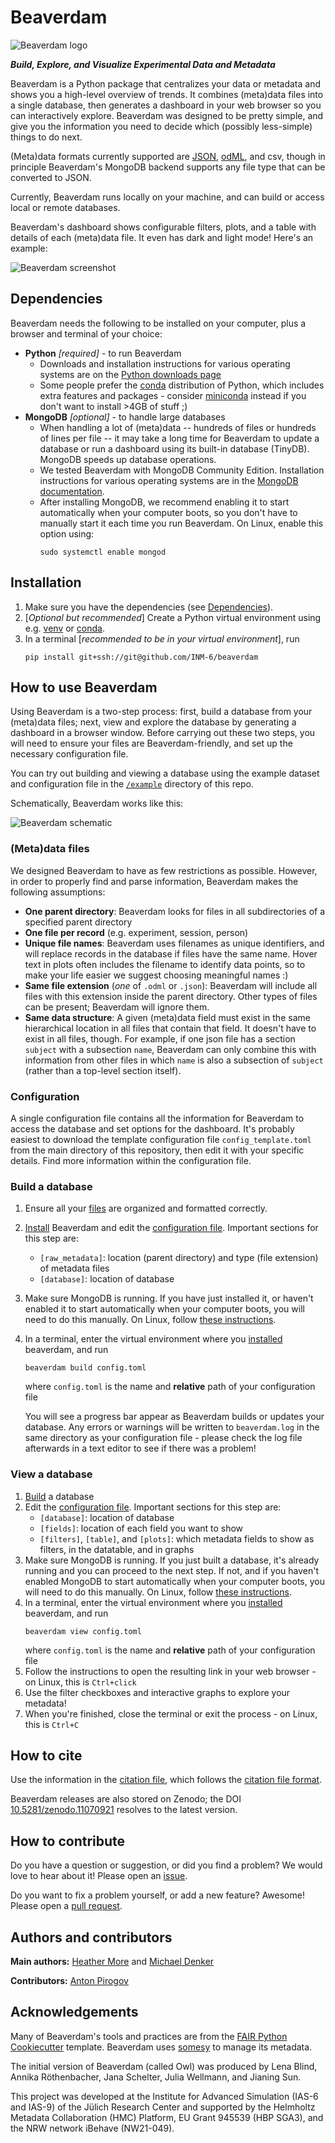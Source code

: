 # Beaverdam

![Beaverdam logo](/src/beaverdam/viewer/_assets/beaverdam-logo_long.png)

***Build, Explore, and Visualize Experimental Data and Metadata***

Beaverdam is a Python package that centralizes your data or metadata and shows you a high-level overview of trends.  It combines (meta)data files into a single database, then generates a dashboard in your web browser so you can interactively explore.  Beaverdam was designed to be pretty simple, and give you the information you need to decide which (possibly less-simple) things to do next.

(Meta)data formats currently supported are [JSON](https://www.json.org), [odML](https://g-node.github.io/python-odml), and csv, though in principle Beaverdam's MongoDB backend supports any file type that can be converted to JSON.

Currently, Beaverdam runs locally on your machine, and can build or access local or remote databases.

Beaverdam's dashboard shows configurable filters, plots, and a table with details of each (meta)data file.  It even has dark and light mode!  Here's an example:

![Beaverdam screenshot](/img/2024-04-12_17-15_light_cropped.png)

## Dependencies

Beaverdam needs the following to be installed on your computer, plus a browser and terminal of your choice:

- **Python** *[required]* - to run Beaverdam
  - Downloads and installation instructions for various operating systems are on the [Python downloads page](https://www.python.org/downloads/)
  - Some people prefer the [conda](https://www.anaconda.com/download/) distribution of Python, which includes extra features and packages - consider [miniconda](https://docs.anaconda.com/free/miniconda/index.html) instead if you don't want to install >4GB of stuff ;)
- **MongoDB** *[optional]* - to handle large databases
  - When handling a lot of (meta)data -- hundreds of files or hundreds of lines per file -- it may take a long time for Beaverdam to update a database or run a dashboard using its built-in database (TinyDB).  MongoDB speeds up database operations.
  - We tested Beaverdam with MongoDB Community Edition.  Installation instructions for various operating systems are in the [MongoDB documentation](https://www.mongodb.com/docs/manual/tutorial/).
  - After installing MongoDB, we recommend enabling it to start automatically when your computer boots, so you don't have to manually start it each time you run Beaverdam.  On Linux, enable this option using:
    ```
    sudo systemctl enable mongod
    ```

## Installation

1. Make sure you have the dependencies (see [Dependencies](#dependencies)).
1. [*Optional but recommended*] Create a Python virtual environment using e.g. [venv](https://docs.python.org/3/library/venv.html) or [conda](https://docs.conda.io/projects/conda/en/latest/user-guide/tasks/manage-environments.html).
1. In a terminal [*recommended to be in your virtual environment*], run
    ```
    pip install git+ssh://git@github.com/INM-6/beaverdam
    ```

## How to use Beaverdam

Using Beaverdam is a two-step process:  first, build a database from your (meta)data files; next, view and explore the database by generating a dashboard in a browser window.  Before carrying out these two steps, you will need to ensure your files are Beaverdam-friendly, and set up the necessary configuration file.

You can try out building and viewing a database using the example dataset and configuration file in the [`/example`](example/README.md#beaverdam-example) directory of this repo.

Schematically, Beaverdam works like this:

![Beaverdam schematic](/img/beaverdam_schematic.png)

### (Meta)data files

We designed Beaverdam to have as few restrictions as possible.  However, in order to properly find and parse information, Beaverdam makes the following assumptions:

- **One parent directory**:  Beaverdam looks for files in all subdirectories of a specified parent directory
- **One file per record** (e.g. experiment, session, person)
- **Unique file names**:  Beaverdam uses filenames as unique identifiers, and will replace records in the database if files have the same name.  Hover text in plots often includes the filename to identify data points, so to make your life easier we suggest choosing meaningful names :)
- **Same file extension** (*one* of `.odml` or `.json`):  Beaverdam will include all files with this extension inside the parent directory.  Other types of files can be present; Beaverdam will ignore them.
- **Same data structure**:  A given (meta)data field must exist in the same hierarchical location in all files that contain that field.  It doesn't have to exist in all files, though.  For example, if one json file has a section `subject` with a subsection `name`, Beaverdam can only combine this with information from other files in which `name` is also a subsection of `subject` (rather than a top-level section itself).

### Configuration

A single configuration file contains all the information for Beaverdam to access the database and set options for the dashboard.  It's probably easiest to download the template configuration file `config_template.toml` from the main directory of this repository, then edit it with your specific details.  Find more information within the configuration file.

### Build a database

1. Ensure all your [files](#metadata-files) are organized and formatted correctly.
1. [Install](#installation) Beaverdam and edit the [configuration file](#configuration).  Important sections for this step are:
   - `[raw_metadata]`:  location (parent directory) and type (file extension) of metadata files
   - `[database]`:  location of database
1. Make sure MongoDB is running.  If you have just installed it, or haven't enabled it to start automatically when your computer boots, you will need to do this manually.  On Linux, follow [these instructions](https://www.mongodb.com/docs/manual/tutorial/install-mongodb-on-ubuntu/#start-mongodb).
1. In a terminal, enter the virtual environment where you [installed](#installation) beaverdam, and run
    ```
    beaverdam build config.toml
    ```
    where `config.toml` is the name and **relative** path of your configuration file

    You will see a progress bar appear as Beaverdam builds or updates your database.  Any errors or warnings will be written to `beaverdam.log` in the same directory as your configuration file - please check the log file afterwards in a text editor to see if there was a problem!

### View a database

1. [Build](#build-a-database) a database
1. Edit the [configuration file](#configuration).  Important sections for this step are:
   - `[database]`:  location of database
   - `[fields]`:  location of each field you want to show
   - `[filters]`, `[table]`, and `[plots]`:  which metadata fields to show as filters, in the datatable, and in graphs
1. Make sure MongoDB is running.  If you just built a database, it's already running and you can proceed to the next step.  If not, and if you haven't enabled MongoDB to start automatically when your computer boots, you will need to do this manually.  On Linux, follow [these instructions](https://www.mongodb.com/docs/manual/tutorial/install-mongodb-on-ubuntu/#start-mongodb).
1. In a terminal, enter the virtual environment where you [installed](#installation) beaverdam, and run
    ```
    beaverdam view config.toml
    ```
    where `config.toml` is the name and **relative** path of your configuration file
1. Follow the instructions to open the resulting link in your web browser - on Linux, this is `Ctrl+click`
1. Use the filter checkboxes and interactive graphs to explore your metadata!
1. When you're finished, close the terminal or exit the process - on Linux, this is `Ctrl+C`

## How to cite

Use the information in the [citation file](https://github.com/INM-6/beaverdam/blob/documentation/CITATION.cff), which follows the [citation file format](https://citation-file-format.github.io).

Beaverdam releases are also stored on Zenodo; the DOI [10.5281/zenodo.11070921](https://doi.org/10.5281/zenodo.11070921) resolves to the latest version.

## How to contribute

Do you have a question or suggestion, or did you find a problem?  We would love to hear about it!  Please open an [issue](https://github.com/INM-6/beaverdam/issues).

Do you want to fix a problem yourself, or add a new feature?  Awesome!  Please open a [pull request](https://github.com/INM-6/beaverdam/pulls).

## Authors and contributors

**Main authors:**  [Heather More](https://github.com/hlmore) and [Michael Denker](https://github.com/mdenker)

**Contributors:**  [Anton Pirogov](https://github.com/apirogov)

## Acknowledgements

Many of Beaverdam's tools and practices are from the [FAIR Python Cookiecutter](https://github.com/Materials-Data-Science-and-Informatics/fair-python-cookiecutter) template.  Beaverdam uses [somesy](https://github.com/Materials-Data-Science-and-Informatics/somesy) to manage its metadata.

The initial version of Beaverdam (called Owl) was produced by Lena Blind, Annika Röthenbacher, Jana Schelter, Julia Wellmann, and Jianing Sun.

This project was developed at the Institute for Advanced Simulation (IAS-6 and IAS-9) of the Jülich Research Center and supported by the Helmholtz Metadata Collaboration (HMC) Platform, EU Grant 945539 (HBP SGA3), and the NRW network iBehave (NW21-049).
